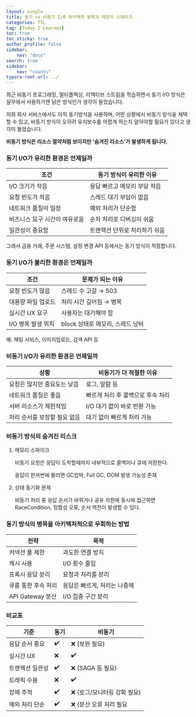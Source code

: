 ```yaml
---
layout: single
title: 동기 vs 비동기 I/O 아키텍처 병목과 메모리 스파이크
categories: TIL
tag: [Today I Learned]
toc: true
toc_sticky: true
author_profile: false
sidebar:
    nav: "docs"
search: true
sidebar:
    nav: "counts"
typora-root-url: ../
---
```


최근 비동기 프로그래밍, 멀티플렉싱, 리액티브 스트림을 학습하면서 동기 I/O 방식은 실무에서 사용하기엔 낡은 방식인가 생각이 들었습니다.

저희 회사 서비스에서도 아직 동기방식을 사용하며, 어떤 상황에서 비동기 방식을 채택할 수 있고, 비동기 방식이 오히려 유지보수를 어렵게 하는지 알아야할 필요가 있다고 생각이 들었습니다.

**비동기 방식은 리소스 절약처럼 보이지만 '숨겨진 리소스'가 발생하게 됩니다.**

### 동기 I/O가 유리한 환경은 언제일까

| **조건**                      | **동기 방식이 유리한 이유**   |
| ----------------------------- | ----------------------------- |
| I/O 크기가 작음               | 응답 빠르고 메모리 부담 적음  |
| 요청 빈도가 적음              | 스레드 대기 부담이 없음       |
| 네트워크 품질이 일정          | 예외 처리가 단순함            |
| 비즈니스 요구 시간이 여유로움 | 순차 처리로 디버깅이 쉬움     |
| 일관성이 중요함               | 트랜잭션 단위로 처리하기 쉬움 |

그래서 금융 거래, 주문 시스템, 설정 변경 API 등에서는 동기 방식이 적절합니다.

### 동기 I/O가 불리한 환경은 언제일까

| **조건**           | **문제가 되는 이유**             |
| ------------------ | -------------------------------- |
| 요청 빈도가 많음   | 스레드 수 고갈 → 503             |
| 대용량 파일 업로드 | 처리 시간 길어짐 → 병목          |
| 실시간 UX 요구     | 사용자는 대기해야 함             |
| I/O 병목 발생 위치 | block 상태로 메모리, 스레드 낭비 |

예: 채팅 서비스, 이미지업로드, 검색 API 등



### 비동기 I/O가 유리한 환경은 언제일까

| **상황**                     | **비동기가 더 적절한 이유**       |
| ---------------------------- | --------------------------------- |
| 요청은 많지만 중요도는 낮음  | 로그, 알람 등                     |
| 네트워크 품질은 좋음         | 빠르게 처리 후 콜백으로 후속 처리 |
| 서버 리소스가 제한적임       | I/O 대기 없이 바로 반환 가능      |
| 처리 순서를 보장할 필요 없음 | 대기 없이 빠르게 처리 가능        |

### 비동기 방식의 숨겨진 리스크

1) 메모리 스파이크

   비동기 요청은 응답이 도착할때까지 내부적으로 콜백이나 큐에 저장한다.

   응답이 한꺼번에 몰리면 GC압박, Full GC, OOM 발생 가능성 존재

2) 상태 동기화 문제

   비동기 처리 중 응답 순서가 바뀌거나 공유 자원에 동시에 접근하면 RaceCondition, 정합성 오류, 순서 역전이 발생할 수 있다.



### **동기 방식의 병목을 아키텍처적으로 우회하는 방법**

| **전략**            | **목적**                     |
| ------------------- | ---------------------------- |
| 커넥션 풀 제한      | 과도한 연결 방지             |
| 캐시 사용           | I/O 횟수 줄임                |
| 프록시 응답 분리    | 요청과 처리를 분리           |
| 큐를 통한 후속 처리 | 응답은 빠르게, 처리는 나중에 |
| API Gateway 분산    | I/O 집중 구간 분리           |

### 비교표

| **기준**        | **동기** | **비동기**                  |
| --------------- | -------- | --------------------------- |
| 응답 순서 중요  | ✔️        | ❌ (보완 필요)               |
| 실시간 UX       | ❌        | ✔️                           |
| 트랜잭션 일관성 | ✔️        | ❌ (SAGA 등 필요)            |
| 트래픽 수용     | ❌        | ✔️                           |
| 장애 추적       | ✔️        | ❌ (로그/모니터링 강화 필요) |
| 예외 처리 단순  | ✔️        | ❌ (분산 오류 처리 필요      |
